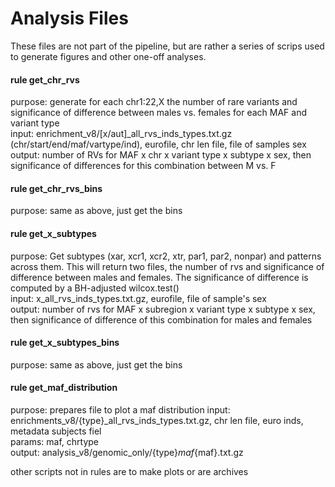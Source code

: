 # Analysis Files
These files are not part of the pipeline, but are rather a series of scrips used to generate figures and other one-off analyses.

#### rule get_chr_rvs
purpose: generate for each chr1:22,X the number of rare variants and significance of difference between males vs. females for each MAF and variant type          
input: enrichment_v8/[x/aut]_all_rvs_inds_types.txt.gz (chr/start/end/maf/vartype/ind), eurofile, chr len file, file of samples sex      
output: number of RVs for MAF x chr x variant type x subtype x sex, then significance of differences for this combination between M vs. F                     

#### rule get_chr_rvs_bins
purpose: same as above, just get the bins      


#### rule  get_x_subtypes
purpose: Get subtypes (xar, xcr1, xcr2, xtr, par1, par2, nonpar) and patterns across them. This will return two files, the number of rvs and significance of difference between males and females. The significance of difference is computed by a BH-adjusted wilcox.test()      
input: x_all_rvs_inds_types.txt.gz, eurofile, file of sample's sex        
output: number of rvs for MAF x subregion x variant type x subtype x sex, then significance of difference of this combination for males and females      

#### rule get_x_subtypes_bins
purpose: same as above, just get the bins    

#### rule get_maf_distribution 
purpose: prepares file to plot a maf distribution
input: enrichments_v8/{type}_all_rvs_inds_types.txt.gz, chr len file, euro inds, metadata subjects fiel       
params: maf, chrtype       
output: analysis_v8/genomic_only/{type}_maf_{maf}.txt.gz      




other scripts not in rules are to make plots or are archives     
